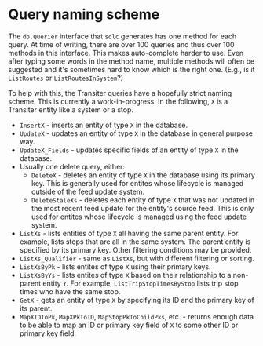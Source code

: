 # Query naming scheme

The `db.Querier` interface that `sqlc` generates has one method for each query.
At time of writing, there are over 100 queries and thus over 100 methods in this interface.
This makes auto-complete harder to use.
Even after typing some words in the method name,
    multiple methods will often be suggested and it's sometimes hard to know which is the right one.
(E.g., is it `ListRoutes` or `ListRoutesInSystem`?)

To help with this, the Transiter queries have a hopefully strict naming scheme.
This is currently a work-in-progress.
In the following, `X` is a Transiter entity like a system or a stop.

- `InsertX` - inserts an entity of type `X` in the database.
- `UpdateX` - updates an entity of type `X` in the database in general purpose way.
- `UpdateX_Fields` - updates specific fields of an entity of type `X` in the database.
- Usually one delete query, either:
    - `DeleteX` - deletes an entity of type `X` in the database using its primary key.
        This is generally used for entites whose lifecycle is managed outside of the feed update system.
    - `DeleteStaleXs` - deletes each entity of type `X` that was not updated in the most
        recent feed update for the entity's source feed.
        This is only used for entites whose lifecycle is managed using the feed update system.
- `ListXs` - lists entities of type `X` all having the same parent entity.
    For example, lists stops that are all in the same system.
    The parent entity is specified by its primary key.
    Other filtering conditions may be provided.
- `ListXs_Qualifier` - same as `ListXs`, but with different filtering or sorting.
- `ListXsByPk` - lists entites of type `X` using their primary keys.
- `ListXsByYs` - lists entites of type `X` based on their relationship to a non-parent entity `Y`.
    For example, `ListTripStopTimesByStop` lists trip stop times who have the same stop.
- `GetX` - gets an entity of type `X` by specifying its ID and the primary key of its parent.
- `MapXIDToPk`, `MapXPkToID`, `MapStopPkToChildPks`, etc. - 
    returns enough data to be able to map an ID or primary key field of `X` to some other ID or
    primary key field.
